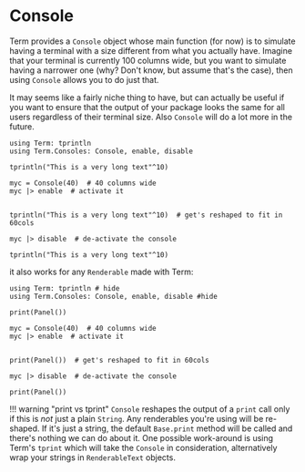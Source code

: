 # Console
Term provides a `Console` object whose main function (for now) is to simulate having a terminal with a size different from what you actually have. Imagine that your terminal is currently 100 columns wide, but you want to simulate having a narrower one (why? Don't know, but assume that's the case), then using `Console` allows you to do just that. 

It may seems like a fairly niche thing to have, but can actually be useful if you want to ensure that the output of your package looks the same for all users regardless of their terminal size. Also `Console` will do a lot more in the future.

```@example
using Term: tprintln
using Term.Consoles: Console, enable, disable

tprintln("This is a very long text"^10)

myc = Console(40)  # 40 columns wide
myc |> enable  # activate it


tprintln("This is a very long text"^10)  # get's reshaped to fit in 60cols

myc |> disable  # de-activate the console

tprintln("This is a very long text"^10)

```

it also works for any `Renderable` made with Term:

```@example
using Term: tprintln # hide
using Term.Consoles: Console, enable, disable #hide

print(Panel())

myc = Console(40)  # 40 columns wide
myc |> enable  # activate it


print(Panel())  # get's reshaped to fit in 60cols

myc |> disable  # de-activate the console

print(Panel())

```


!!! warning "print vs tprint"
    `Console` reshapes the output of a `print` call only if this is *not* just a plain `String`. Any renderables you're using will be re-shaped. If it's just a string, the default `Base.print` method will be called and there's nothing we can do about it. One possible work-around is using Term's `tprint` which will take the `Console` in consideration, alternatively wrap your strings in `RenderableText` objects.
